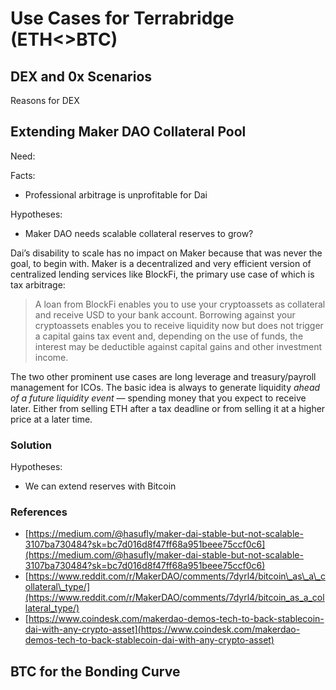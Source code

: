 # Use Cases for Terrabridge \(ETH&lt;&gt;BTC\)

## DEX and 0x Scenarios

Reasons for DEX

## Extending Maker DAO Collateral Pool

Need:

Facts:

* Professional arbitrage is unprofitable for Dai

Hypotheses:

* Maker DAO needs scalable collateral reserves to grow?

Dai’s disability to scale has no impact on Maker because that was never the goal, to begin with. Maker is a decentralized and very efficient version of centralized lending services like BlockFi, the primary use case of which is tax arbitrage:

> A loan from BlockFi enables you to use your cryptoassets as collateral and receive USD to your bank account. Borrowing against your cryptoassets enables you to receive liquidity now but does not trigger a capital gains tax event and, depending on the use of funds, the interest may be deductible against capital gains and other investment income.

The two other prominent use cases are long leverage and treasury/payroll management for ICOs. The basic idea is always to generate liquidity _ahead of a future liquidity event_ — spending money that you expect to receive later. Either from selling ETH after a tax deadline or from selling it at a higher price at a later time.

### Solution

Hypotheses:

* We can extend reserves with Bitcoin 

### References

* [https://medium.com/@hasufly/maker-dai-stable-but-not-scalable-3107ba730484?sk=bc7d016d8f47ff68a951beee75ccf0c6](https://medium.com/@hasufly/maker-dai-stable-but-not-scalable-3107ba730484?sk=bc7d016d8f47ff68a951beee75ccf0c6)
* [https://www.reddit.com/r/MakerDAO/comments/7dyrl4/bitcoin\_as\_a\_collateral\_type/](https://www.reddit.com/r/MakerDAO/comments/7dyrl4/bitcoin_as_a_collateral_type/)
* [https://www.coindesk.com/makerdao-demos-tech-to-back-stablecoin-dai-with-any-crypto-asset](https://www.coindesk.com/makerdao-demos-tech-to-back-stablecoin-dai-with-any-crypto-asset)

## BTC for the Bonding Curve

